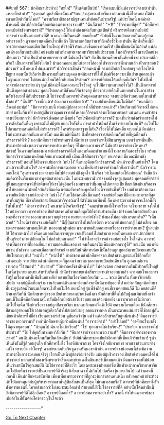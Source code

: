 ##บทที่ 567 : นักศึกษาประท้วง!
"สะใจ!"
"ตื่นเต้นเป็นบ้า!"
"เรื่องแบบนี้มีแต่อาจารย์จางเย่เท่านั้นแหละที่กล้าทำ!"
"สุดยอด! ดูคลิปนี้ตาฉันแม่*ร้อนๆ! กลุ่มของฝ่ายจีนเราก่อนหน้านี้มีใครผยองได้ถึงขนาดเป่ยต้าวันนี้ไหม!"
"ความรักชาติของสามัญชนคนต่ำต้อยอันประเสริฐ! แค่ประโยคนี้ แค่คำด่าทั้งหมดนี้ ต่อไปถือว่าฉันคือแฟนเดนตายของจางเย่!"
"ฉันก็ด้วย!"
"+1!"
"รักจางเย่ที่สุด!"
"นักศึกษาของเป่ยต้าช่างทรงธรรม์!"
“รักพวกคุณ! ให้แต่งต้องแต่งกับหนุ่มเป่ยต้า! ศรีภรรยาคือสาวเป่ยต้า! อาจารย์จางเป็นแบบอย่างที่ดี! พวกนายก็เป็นคนดี! ยอดเยี่ยม!”
หัวข้อนี้ในเวยป๋อกลายเป็นกะทู้ฮอตอย่างรวดเร็ว ดูจากความเคลื่อนไหวนี้แล้ว ใช้เวลาแค่สิบกว่านาทีถึงครึ่งชั่วโมงเท่านั้น อีกทั้งเรื่องนี้มีการถ่ายทอดสดและถือเป็นเรื่องใหญ่ หัวข้อนี้จึงร้อนแรงขึ้นอย่างรวดเร็ว!
เสียงชื่อชมนับไม่ถ้วน!
แน่ล่ะ คนด่าเองก็มากเช่นกัน!
อย่างเช่นหม่าเหิงหยวนจากมหาวิทยาลัยประชาชน โพสต์วิจารณ์ในเวยป๋ออย่างเปิดเผยว่า "ช่างเป็นตัวทำลายบรรยากาศ! นี่มันอะไรกัน? ยังเป็นสถานศึกษาอันดับหนึ่งของประเทศอีกหรือ? เป็นอาจารย์ได้ยังไงกัน? ม้านอกคอกแบบนี้น่ะควรไล่ออกไปจากวงการตั้งนานแล้ว พักการสอน? พักงาน? ลงโทษเบาไปนะผมว่า!"
นักวิจารณ์ชื่อดัง "ก่อนหน้านี้ จางเย่มักก่อเรื่องบ่อยๆ หาเรื่องให้มีปัญหา ตอนนั้นยังถือว่าเป็นความเห็นส่วนบุคคล แต่กับคราวนี้ไม่ใช่แค่เรื่องความเห็นส่วนบุคคลแล้ว ในฐานะอาจารย์ ไม่สอนนักเรียนให้ดีกลับสอนให้ด่าคน? อาจารย์ที่สอนให้เกลียดชังกัน? ไม่ใช่สิ่งที่อาจารย์ควรกระทำแน่ๆ พูดไม่คิดน่ะได้แค่ความสะใจชั่วครู่ จะไปมีความหมายอะไรได้? เป็นถึงอาจารย์ เป็นถึงบุคคลสาธารณะ พูดอะไรออกมาทีสังคมก็จับจ้องอยู่ ที่ควรกระทำคือเป็นแบบอย่างในการสร้างพลังเชิงบวกให้กับประชาชนสิ ไม่ว่าจะเป็นอาจารย์หรือบุคคลสาธารณะ จางเย่น่ะถือว่าสอบตกในหน้าที่ทั้งสอง!"
"นั่นสิ!"
"เขาอีกแล้ว! ต้องเจอจางเย่อีกแล้ว!"
"จางเย่ยังเหมือนเดิมไม่มีผิด!"
"หมอนี่ก่อเรื่องเก่งชะมัด!"
"มีอาจารย์แบบนี้ พ่อแม่ผู้ปกครองวางใจก็ประหลาดแล้ว!"
เสียงวิพากษ์วิจารณ์ไม่ขาดสาย!
แค่ไม่กี่นาที! เหล่าผู้เชี่ยวชาญคณาจารย์ทั้งหลายก็วิจารณ์จางเย่ไปหลายรอบ!
แน่นอน คนเข้าข้างจางเย่ยิ่งมากกว่า!
นักวิจารณ์สังคมคนหนึ่งแย้ง "อะไรคือพลังสร้างสรรค์? ผมเห็นว่าพลังสร้างสรรค์ไม่ควรตัดสินกันตื้นๆ เพราะมันไม่มีรูปแบบอะไรทั้งสิ้น การด่าทำให้มีพลังในเชิงทำลายในทันที? อะไรที่ไม่ไปตามกระแสหลักคือไม่สร้างสรรค์? ใครสร้างมาตรฐานนี้กัน? เรื่องนี้ไม่ใช่คนอื่นจะบอกได้ มีแต่ต้องให้ประชาชนบอกกันเองเท่านั้น! ผมเห็นคลิปนี้แล้ว สิ่งที่ศาสตราจารย์เหยียนกับป๋ายอี้พูดคือพลังสร้างสรรค์ที่ว่า? บอกนักศึกษาว่าประเทศเราไม่ดีเท่าเขา บอกว่าเราไม่มีมาตรฐาน บอกว่าเรานั้นเป็นประเทศล้าหลัง และเราควรเคารพประเทศอื่นๆ ที่ไม่เคยเคารพเรา? นี่มันสร้างสรรค์ตรงไหนหา? บัดซบ! ในความเห็นของผม พลังสร้างสรรค์คือในตอนที่คณะตัวแทนตั้งใจมาสายกันสองชั่วโมง พร้อมกับการวิจารณ์ของเหยียนเจี้ยนเทาและป๋ายอี้ เมื่อผมได้ยินคำว่า ‘ถุย’ ของจางเย่ นี่แหละคือพลังสร้างสรรค์! ตอนที่ได้ยินจางเย่บอกว่า ‘หน้าโง่’ นี่แหละคือพลังสร้างสรรค์! ด่าแล้วจะเป็นอย่างไร? โดนด่าแล้วจะเป็นอ่างไร? ภาษาน่ะคือการแสดงออก ขณะที่พลังสร้างสรรค์ซ่อนลึกยิ่งกว่านั้น!"
นักวิจารณ์ออนไลน์ "สุนทรพจน์ของจางเย่เต็มไปด้วยเสน่ห์ดึงดูดใจ ฟังเรื่อง ‘ทำไมผมต้องให้อภัยคุณ’ วันนี้แล้ว ผมคิดว่าในเรื่องของการพูดต่อสาธารณะนั้น ในประเทศเรานับว่าจางเย่ถึงจุดสูงสุดแล้ว บุคคลมหัศจรรย์ผู้นี้มอบสุนทรพจน์ที่น่าตื่นตาให้เราได้ดูอีกครั้ง ผมทราบว่าที่ผมพูดไปอาจจะเป็นที่ถกเถียงกันหรืออาจทำให้หลายคนไม่พอใจกับสิ่งที่ผมคิด แต่ผมยังคงต้องพูดถึงเรื่องนี้จากก้นบึ้งหัวใจ ผมยังคงต้องแสดงความยินดีกับจางเย่ด้วยคำว่า ‘หน้าโง่’ ที่เขาใช้ด่าคนอื่นนี่แหละ! จางเย่น่ะคือคนที่มีความสามารถที่สุดเท่าที่ผมรู้จัก ที่เขาเรียกข้อสงสัยและคำวิจารณ์มาใส่ตัวได้มากเพียงนี้ ก็คงเพราะเขาเก่งกาจจนโลกนี้ยังรับไม่ไหว!"
"ด่าอาจารย์จาง? คนพวกนี้โรคจิตจริงๆ!"
"คณะตัวแทนตั้งใจหาเรื่อง จงใจมาสาย จงใจไม่ไว้หน้าพวกเรา อาจารย์ของเป่ยต้าสองคนยังตามเลียตูดไปถึงบ้านย่าของมัน เข้าข้างคนอื่นด่าฝ่ายตัวเอง ขณะที่อาจารย์จางออกมาทวงความยุติธรรม หมายความว่ายังไง? ยังมองไม่ออกกันหรอกหรือ?"
"เห็นด้วย!"
"เรื่องนี้เข้าข้างจางเย่เต็มที่!"
"ผีญี่ปุ่นด่าเราไม่ให้เกียรติเรา พวกนายไม่ออกมาสู้ ไม่ส่งเสียง คนของเราพอออกมาตอบโต้เข้า พอออกมาสู้หน่อย พวกนายกลับออกมาหาเรื่องอาจารย์จางแทน? ปู่นายน่ะสิ! ไอ้พวกหน้าโง่! เห็นคนนอกเป็นบรรพบุรุษ เจอฝรั่งลมยังไม่กล้าผาย พอเป็นคนของเราเข้ากลับทำเป็นดุร้าย! เก่งแต่กับคนใน ไม่กล้ากับคนนอก!"
"ไม่ว่าใครจะวิจารณ์จางเย่อย่างไร ในใจฉัน อาจารย์จางเป็นอาจารย์ที่ยอดเยี่ยม! ความยอดเยี่ยมของเขา คนอื่นมองไม่เห็นแต่พวกเรารู้ดี!"
ขณะนั้น หม่าเหิงหยวน ถังต้าจาง และคนที่ออกมาวิจารณ์จางเย่กับนักศึกษาก่อนนี้นั้นล้วนถูกบุกถล่มเวยป๋อจนแทบยับเยินไปตามๆ กัน!
"หน้าโง่!"
"หน้าโง่!"
คำด่าของเหล่านักศึกษาจากเป่ยต้าล้วนถูกนำมาใช้อีกครั้ง!
แน่นอนล่ะ จางเย่กับเหล่านักศึกษาเองก็ถูกคนจำนวนมากถล่มเวยป๋อเช่นเดียวกัน ถูกคนถล่มจนราบคาบ
"ไร้สมอง!"
"ประสาท!"
"ไอ้พวกคลั่งชาติหน้าโง่!"
ไฟดวงน้อย ก่อสงครามริมฝีปากครั้งใหญ่!
ในเน็ตวุ่นวายเละเทะ สำหรับเรื่องนี้ สำนักข่าวหลายแห่งเริ่มรายงานข่าวออกมาแล้ว ความสนใจและการรับรู้ในเรื่องเหล่านี้เพิ่มขึ้นอย่างยิ่ง!
กลายเป็นเรื่องที่ถกเถียงกัน!
……
ขณะเดียวกัน
ที่มหาวิทยาลัยเป่ยต้า
จางเย่ผู้ซึ่งเพื่อนร่วมงานล้วนแต่เดินลงมาส่งจนถึงรถนั้นคิดจะขับออกไป แต่ว่ากลับถูกนักศึกษาที่ประตูรุมล้อมไว้แน่นเอี๊ยดจนไปไหนไม่ได้
เหยามี่อยู่ รุ่นพี่ซ่งก็อยู่
คนที่เขาเคยสอนก็ดี ไม่เคยสอนก็ดี ล้วนมากันที่นี่
นักศึกษาหญิงของเป่ยต้าหลายคนปาดเช็ดน้ำตา นักศึกษาที่ตื่นไปกับฝูงชนมีมากยิ่งกว่า ตอนนี้ในเน็ตคึกคักขนาดนี้ กลับมีเด็กเป่ยต้าเข้าไปร่วมสนทนาด้วยน้อยยิ่ง เพราะพวกเขาไม่มีเวลาเข้าไปในเน็ต ฟังข่าวเรื่องจางเย่ถูกปิดรายวิชา พวกเขาล้วนแต่วิ่งเข้าไปด้วยความโกรธเคือง มีนักศึกษาปีสามอยู่สองคนใช้เวลาแค่ครู่เดียวก็ทำโปสเตอร์ง่ายๆ ออกมาจากหอ เป็นกระดาษแผ่นยาวที่ใช้ลายพู่กันเขียนตัวอักษรไม่กี่คำ เขียนอย่างเร่งร้อน ดูสับสนว้าวุ่น แต่ว่าแต่ละอักษรกลับดูหนักแน่น!
‘คืนอาจารย์จางของพวกเรามา!’
เหล่านักศึกษาหญิงกำหมัดแน่น!
"อาจารย์จาง!"
"อย่าไปเลย!"
"อาศัยอะไรมาสั่งให้คุณหยุดสอน!"
"ถ้าคุณไป ฉันจะไม่เข้าเรียน!"
"ใช่! ทุกคนจะไม่เข้าเรียน!"
"ประท้วง พวกเราจะไปประท้วง!"
"ไป ไปคุยกับทางมหา'ลัยกัน!"
"คืนอาจารย์จางของพวกเรามา!"
"คืนอาจารย์จางของพวกเรามา!"
คนนับพันตะโกนกันเป็นเสียงเดียว!
ยังมีนักศึกษาของเป่ยต้าอีกมากที่เห็นแล้วรีบเข้ามา!
ซูน่าเห็นดังนั้นก็รู้สึกอบอุ่นใจ นักศึกษาไม่โง่ ใครดีกับพวกเขา ใครจริงใจกับพวกเขา พวกเขาล้วนกระจ่างแก่ใจ ทราบยิ่งกว่าใครๆ!
ฉางข่ายเกอกับเจินซูฉวนหันมองหน้ากัน อาจารย์จางน้อยคนนี้ช่างมีความสามารถในการระดมคนจริงๆ เรียกเป็นหนึ่งกู่ก้องร้อยร้องรับ แม้แต่ผู้บริหารของเป่ยต้ายังระดมคนได้ไม่เท่าจางเย่ พวกเขาทั้งสองเพิ่งทราบว่าเรื่องและข่าวแดงในอินเทอร์เน็ตหมดแล้ว มีคนด่าจางเย่ไม่น้อย เห็นว่าเขานั้นไร้คุณสมบัติ ไม่ใช่อาจารย์ที่ดีอะไร โดยเฉพาะฉางข่ายเกอซึ่งเป็นหัวหน้าภาควิชาภาษาจีน เขาไม่ยักเห็นว่าจางเย่เป็นอาจารย์ที่ดีจริงๆ นิสัยเขาฉาวโฉ่เกินไป ก่อเรื่องวุ่นวายเกินไป แต่ว่าตอนนี้เวลานี้ เห็นนักศึกษามานับพัน เพียงเพื่อเพราะอาจารย์ที่ถูกระงับการสอนคนหนึ่ง กลับออกหน้าประท้วง เข้าไปถกเหตุผลกับผู้บริหาร พวกเขานั้นรู้สึกสับสนเป็นที่สุด ไม่เหมาะสมหรือ? อาจารย์ที่นักศึกษาทั้งรักทั้งเคารพเช่นนี้ ใครกล้าบอกว่าไม่เหมาะสมอีกเล่า! ถ้าแบบนี้ยังไม่ใช่อาจารย์ที่ดี อย่างนั้นใต้หล้าผืนนี้ ยังมีอาจารย์ที่ดีได้อีกกี่คน?
อาจารย์คืออะไร?
อาจารย์สมควรทำอย่างไร?
ฉากนี้ ทำให้คณาจารย์ของเป่ยต้าในที่นั้นต้องใคร่ครวญในใจแล้ว


*-*-*-*-*-*-*-*-*-*-*-*-*-*-*-*-*-*-*


[Go To Next Chapter]( ./68.md)